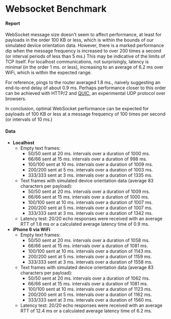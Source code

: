 # Websocket Benchmark

#### Report
WebSocket message size doesn't seem to affect performance, at least for payloads in the order 100 KB or less, which is within the bounds of our simulated device orientation data. However, there is a marked performance dip when the message frequency is increased to over 200 times a second (or interval periods of less than 5 ms.) This may be indicative of the limits of TCP itself. For localhost communications, not surprisingly, latency is minimal (in the order 1 ms. or less), increasing to an average of 6.2 ms over WiFi, which is within the expected range.

For reference, pings to the router averaged 1.8 ms., naively suggesting an end-to-end delay of about 0.9 ms. Perhaps performance closer to this order can be achieved with HTTP/2 and [QUIC](https://en.wikipedia.org/wiki/QUIC), an experimental UDP protocol over browsers.

In conclusion, optimal WebSocket performance can be expected for payloads of 100 KB or less at a message frequency of 100 times per second (or intervals of 10 ms.)

#### Data
- **Localhost**
  - Empty text frames:
    - 50/50 sent at 20 ms. intervals over a duration of 1000 ms.
    - 66/66 sent at 15 ms. intervals over a duration of 998 ms.
    - 100/100 sent at 10 ms. intervals over a duration of 1009 ms.
    - 200/200 sent at 5 ms. intervals over a duration of 1003 ms.
    - 333/333 sent at 3 ms. intervals over a duration of 1335 ms.
  - Text frames with simulated device orientation data (average 83 characters per payload):
    - 50/50 sent at 20 ms. intervals over a duration of 1009 ms.
    - 66/66 sent at 15 ms. intervals over a duration of 1000 ms.
    - 100/100 sent at 10 ms. intervals over a duration of 1007 ms.
    - 200/200 sent at 5 ms. intervals over a duration of 1007 ms.
    - 333/333 sent at 3 ms. intervals over a duration of 1342 ms.
  - Latency test: 20/20 echo responses were received with an average RTT of 1.8 ms or a calculated average latency time of 0.9 ms.
- **iPhone 6 via WiFi**
  - Empty text frames:
    - 50/50 sent at 20 ms. intervals over a duration of 1058 ms.
    - 66/66 sent at 15 ms. intervals over a duration of 1081 ms.
    - 100/100 sent at 10 ms. intervals over a duration of 1143 ms.
    - 200/200 sent at 5 ms. intervals over a duration of 1159 ms.
    - 333/333 sent at 3 ms. intervals over a duration of 1558 ms.
  - Text frames with simulated device orientation data (average 83 characters per payload):
    - 50/50 sent at 20 ms. intervals over a duration of 1062 ms.
    - 66/66 sent at 15 ms. intervals over a duration of 1081 ms.
    - 100/100 sent at 10 ms. intervals over a duration of 1123 ms.
    - 200/200 sent at 5 ms. intervals over a duration of 1162 ms.
    - 333/333 sent at 3 ms. intervals over a duration of 1560 ms.
  - Latency test: 20/20 echo responses were received with an average RTT of 12.4 ms or a calculated average latency time of 6.2 ms.

